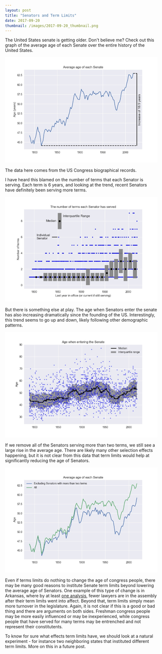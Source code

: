 ```yaml
---
layout: post
title: "Senators and Term Limits"
date: 2017-09-20
thumbnail: /images/2017-09-20_thumbnail.png
---
```


The United States senate is getting older. Don't believe me? Check out this graph of the average age of each Senate over the entire history of the United States.

![Senators getting older](/images/senate/avg_age_of_senate.jpeg)

The data here comes from the US Congress biographical records.

I have heard this blamed on the number of terms that each Senator is serving. Each term is 6 years, and looking at the trend, recent Senators have definitely been serving more terms.

![Senators serving more terms](/images/senate/num_terms.jpeg)

But there is something else at play. The age when Senators enter the senate has also increasing dramatically since the founding of the US. Interestingly, this trend seems to go up and down, likely following other demographic patterns.

![Senators are starting early](/images/senate/Age_when_entering.jpeg)

If we remove all of the Senators serving more than two terms, we still see a large rise in the average age. There are likely many other selection effects happening, but it is not clear from this data that term limits would help at significantly reducing the age of Senators.

![Senators serving more terms](/images/senate/avg_age_senate_compare.jpeg)

Even if terms limits do nothing to change the age of congress people, there may be many good reasons to institute Senate term limits beyond lowering the average age of Senators. One example of this type of change is in Arkansas, where by at least [one analysis](http://www.arkansaspolicyfoundation.org/ARKANSASTERMLIMITS.htm), fewer lawyers are in the assembly after their term limits went into affect. Beyond that, term limits simply mean more turnover in the legislature. Again, it is not clear if this is a good or bad thing and there are arguments on both sides. Freshman congress people may be more easily influenced or may be inexperienced, while congress people that have served for many terms may be entrenched and not represent their constitutents.

To know for sure what effects term limits have, we should look at a natural experiment - for instance two neighboring states that instituted different term limits. More on this in a future post.


